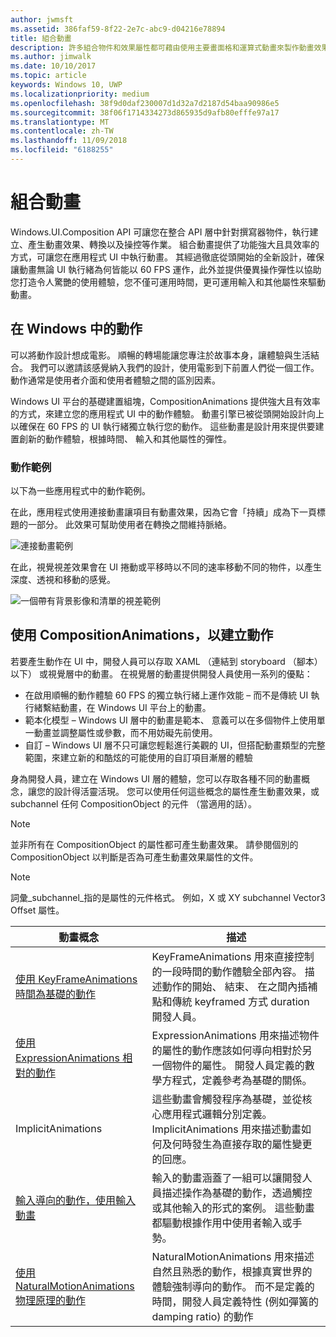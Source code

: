 ```yaml
---
author: jwmsft
ms.assetid: 386faf59-8f22-2e7c-abc9-d04216e78894
title: 組合動畫
description: 許多組合物件和效果屬性都可藉由使用主要畫面格和運算式動畫來製作動畫效果，這些動畫可允許隨時間或根據計算來變更 UI 元素的屬性。
ms.author: jimwalk
ms.date: 10/10/2017
ms.topic: article
keywords: Windows 10, UWP
ms.localizationpriority: medium
ms.openlocfilehash: 38f9d0daf230007d1d32a7d2187d54baa90986e5
ms.sourcegitcommit: 38f06f1714334273d865935d9afb80efffe97a17
ms.translationtype: MT
ms.contentlocale: zh-TW
ms.lasthandoff: 11/09/2018
ms.locfileid: "6188255"
---
```

# <a name="composition-animations"></a>組合動畫

Windows.UI.Composition API 可讓您在整合 API 層中針對撰寫器物件，執行建立、產生動畫效果、轉換以及操控等作業。 組合動畫提供了功能強大且具效率的方式，可讓您在應用程式 UI 中執行動畫。 其經過徹底從頭開始的全新設計，確保讓動畫無論 UI 執行緒為何皆能以 60 FPS 運作，此外並提供優異操作彈性以協助您打造令人驚艷的使用體驗，您不僅可運用時間，更可運用輸入和其他屬性來驅動動畫。

## <a name="motion-in-windows"></a>在 Windows 中的動作

可以將動作設計想成電影。 順暢的轉場能讓您專注於故事本身，讓體驗與生活結合。 我們可以邀請該感覺納入我們的設計，使用電影到下前置人們從一個工作。 動作通常是使用者介面和使用者體驗之間的區別因素。

Windows UI 平台的基礎建置組塊，CompositionAnimations 提供強大且有效率的方式，來建立您的應用程式 UI 中的動作體驗。 動畫引擎已被從頭開始設計向上以確保在 60 FPS 的 UI 執行緒獨立執行您的動作。 這些動畫是設計用來提供要建置創新的動作體驗，根據時間、 輸入和其他屬性的彈性。

### <a name="examples-of-motion"></a>動作範例

以下為一些應用程式中的動作範例。

在此，應用程式使用連接動畫讓項目有動畫效果，因為它會「持續」成為下一頁標題的一部分。 此效果可幫助使用者在轉換之間維持脈絡。

![連接動畫範例](images/animation/connected-animation-example.gif)

在此，視覺視差效果會在 UI 捲動或平移時以不同的速率移動不同的物件，以產生深度、透視和移動的感覺。

![一個帶有背景影像和清單的視差範例](images/animation/parallax-example.gif)

## <a name="using-compositionanimations-to-create-motion"></a>使用 CompositionAnimations，以建立動作

若要產生動作在 UI 中，開發人員可以存取 XAML （連結到 storyboard （腳本） 以下） 或視覺層中的動畫。 在視覺層的動畫提供開發人員使用一系列的優點：

- 在啟用順暢的動作體驗 60 FPS 的獨立執行緒上運作效能 – 而不是傳統 UI 執行緒繫結動畫，在 Windows UI 平台上的動畫。
- 範本化模型 – Windows UI 層中的動畫是範本、 意義可以在多個物件上使用單一動畫並調整屬性或參數，而不用妨礙先前使用。
- 自訂 – Windows UI 層不只可讓您輕鬆進行美觀的 UI，但搭配動畫類型的完整範圍，來建立新的和酷炫的可能使用的自訂項目漸層的體驗

身為開發人員，建立在 Windows UI 層的體驗，您可以存取各種不同的動畫概念，讓您的設計得活靈活現。 您可以使用任何這些概念的屬性產生動畫效果，或 subchannel 任何 CompositionObject 的元件 （當適用的話）。

> [!NOTE]
> 並非所有在 CompositionObject 的屬性都可產生動畫效果。 請參閱個別的 CompositionObject 以判斷是否為可產生動畫效果屬性的文件。

> [!NOTE]
> 詞彙_subchannel_指的是屬性的元件格式。 例如，X 或 XY subchannel Vector3 Offset 屬性。

| 動畫概念 | 描述 |
| ----------------- | ----------- |
| [使用 KeyFrameAnimations 時間為基礎的動作](time-animations.md)  | KeyFrameAnimations 用來直接控制的一段時間的動作體驗全部內容。 描述動作的開始、 結束、 在之間內插補點和傳統 keyframed 方式 duration 開發人員。 |
| [使用 ExpressionAnimations 相對的動作](relation-animations.md)  | ExpressionAnimations 用來描述物件的屬性的動作應該如何導向相對於另一個物件的屬性。 開發人員定義的數學方程式，定義參考為基礎的關係。 |
| ImplicitAnimations | 這些動畫會觸發程序為基礎，並從核心應用程式邏輯分別定義。 ImplicitAnimations 用來描述動畫如何及何時發生為直接存取的屬性變更的回應。 |
| [輸入導向的動作，使用輸入動畫](input-driven-animations.md)  | 輸入的動畫涵蓋了一組可以讓開發人員描述操作為基礎的動作，透過觸控或其他輸入的形式的案例。 這些動畫都驅動根據作用中使用者輸入或手勢。 |
| [使用 NaturalMotionAnimations 物理原理的動作](natural-animations.md)  | NaturalMotionAnimations 用來描述自然且熟悉的動作，根據真實世界的體驗強制導向的動作。 而不是定義的時間，開發人員定義特性 (例如彈簧的 damping ratio) 的動作 |